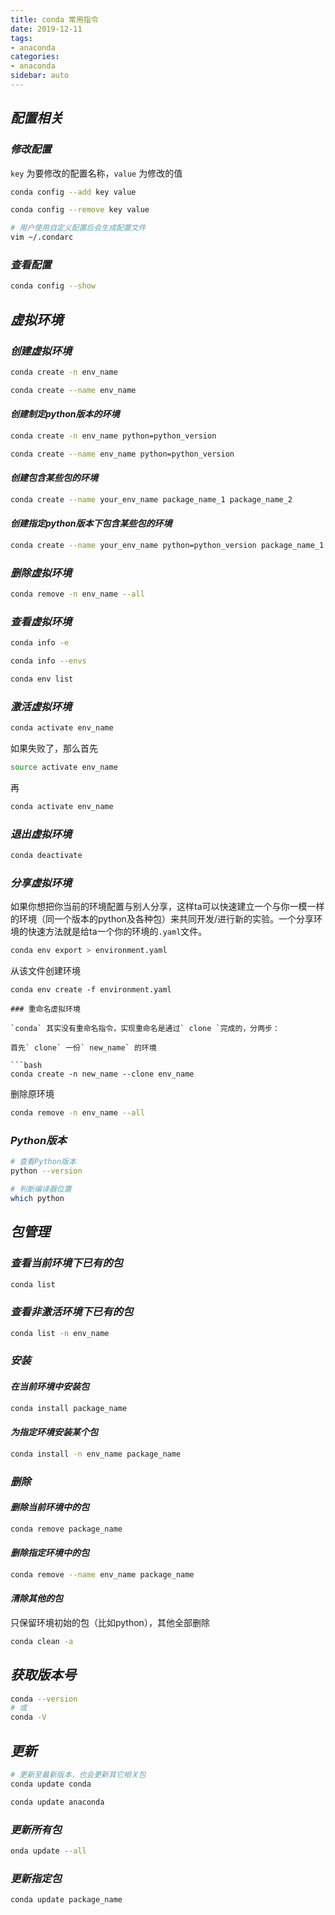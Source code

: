 ```yaml
---
title: conda 常用指令
date: 2019-12-11
tags:
- anaconda
categories:
- anaconda
sidebar: auto
---
```


## ***配置相关***

### ***修改配置***

`key` 为要修改的配置名称，`value` 为修改的值

```bash
conda config --add key value
```

```bash
conda config --remove key value
```

```bash
# 用户使用自定义配置后会生成配置文件
vim ~/.condarc
```

### ***查看配置***

```bash
conda config --show
```

## ***虚拟环境***

### ***创建虚拟环境***

```bash
conda create -n env_name
```

```bash
conda create --name env_name
```

#### ***创建制定python版本的环境***

```bash
conda create -n env_name python=python_version
```

```bash
conda create --name env_name python=python_version
```

#### ***创建包含某些包的环境***

```bash
conda create --name your_env_name package_name_1 package_name_2
```

#### ***创建指定python版本下包含某些包的环境***

```bash
conda create --name your_env_name python=python_version package_name_1 package_name_2
```

### ***删除虚拟环境***

```bash
conda remove -n env_name --all
```

### ***查看虚拟环境***

```bash
conda info -e 
```

```bash
conda info --envs
```

```bash
conda env list
```

### ***激活虚拟环境***

```bash
conda activate env_name
```

如果失败了，那么首先

```bash
source activate env_name
```

再

```bash
conda activate env_name
```

### ***退出虚拟环境***

```bash
conda deactivate
```

### ***分享虚拟环境***

如果你想把你当前的环境配置与别人分享，这样ta可以快速建立一个与你一模一样的环境（同一个版本的python及各种包）来共同开发/进行新的实验。一个分享环境的快速方法就是给ta一个你的环境的`.yaml`文件。

```bash
conda env export > environment.yaml
```

从该文件创建环境

```ba
conda env create -f environment.yaml

### 重命名虚拟环境

`conda` 其实没有重命名指令，实现重命名是通过` clone `完成的，分两步：

首先` clone` 一份` new_name` 的环境

​```bash
conda create -n new_name --clone env_name
```

删除原环境

```bash
conda remove -n env_name --all
```

### ***Python版本***

```bash
# 查看Python版本
python --version
```

```bash
# 判断编译器位置
which python
```

## ***包管理***

### ***查看当前环境下已有的包***

```bash
conda list
```

### ***查看非激活环境下已有的包***

```bash
conda list -n env_name
```

### ***安装***

#### ***在当前环境中安装包***

```bash
conda install package_name
```

#### ***为指定环境安装某个包***

```bash
conda install -n env_name package_name
```

### ***删除***

#### ***删除当前环境中的包***

```bash
conda remove package_name
```

#### ***删除指定环境中的包***

```bash
conda remove --name env_name package_name
```

#### ***清除其他的包***

只保留环境初始的包（比如python），其他全部删除

```bash
conda clean -a
```

## ***获取版本号***

```bash
conda --version
# 或
conda -V
```

## ***更新***

```bash
# 更新至最新版本，也会更新其它相关包
conda update conda
```

```bash
conda update anaconda
```

### ***更新所有包***

```bash
onda update --all
```

### ***更新指定包***

```bash
conda update package_name
```


